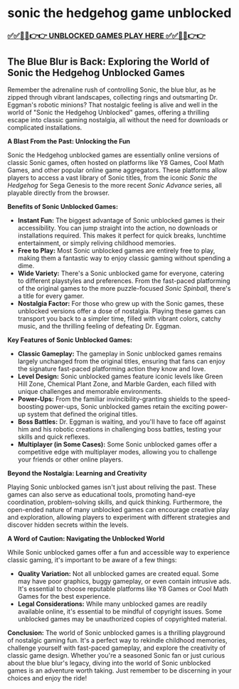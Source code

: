 # sonic the hedgehog game unblocked

### [✅✅🔴🔴👉👉 UNBLOCKED GAMES PLAY HERE ✅✅🔴🔴👉👉](https://topstoryindia.com)

##  The Blue Blur is Back: Exploring the World of Sonic the Hedgehog Unblocked Games

Remember the adrenaline rush of controlling Sonic, the blue blur, as he zipped through vibrant landscapes, collecting rings and outsmarting Dr. Eggman's robotic minions? That nostalgic feeling is alive and well in the world of "Sonic the Hedgehog Unblocked" games, offering a thrilling escape into classic gaming nostalgia, all without the need for downloads or complicated installations. 

**A Blast From the Past: Unlocking the Fun**

Sonic the Hedgehog unblocked games are essentially online versions of classic Sonic games, often hosted on platforms like Y8 Games, Cool Math Games, and other popular online game aggregators. These platforms allow players to access a vast library of Sonic titles, from the iconic *Sonic the Hedgehog* for Sega Genesis to the more recent *Sonic Advance* series, all playable directly from the browser. 

**Benefits of Sonic Unblocked Games:**

* **Instant Fun:** The biggest advantage of Sonic unblocked games is their accessibility. You can jump straight into the action, no downloads or installations required. This makes it perfect for quick breaks, lunchtime entertainment, or simply reliving childhood memories.
* **Free to Play:** Most Sonic unblocked games are entirely free to play, making them a fantastic way to enjoy classic gaming without spending a dime.
* **Wide Variety:**  There's a Sonic unblocked game for everyone, catering to different playstyles and preferences. From the fast-paced platforming of the original games to the more puzzle-focused *Sonic Spinball,* there's a title for every gamer.
* **Nostalgia Factor:** For those who grew up with the Sonic games, these unblocked versions offer a dose of nostalgia. Playing these games can transport you back to a simpler time, filled with vibrant colors, catchy music, and the thrilling feeling of defeating Dr. Eggman.

**Key Features of Sonic Unblocked Games:**

* **Classic Gameplay:** The gameplay in Sonic unblocked games remains largely unchanged from the original titles, ensuring that fans can enjoy the signature fast-paced platforming action they know and love.
* **Level Design:**  Sonic unblocked games feature iconic levels like Green Hill Zone, Chemical Plant Zone, and Marble Garden, each filled with unique challenges and memorable environments. 
* **Power-Ups:**  From the familiar invincibility-granting shields to the speed-boosting power-ups, Sonic unblocked games retain the exciting power-up system that defined the original titles.
* **Boss Battles:**  Dr. Eggman is waiting, and you'll have to face off against him and his robotic creations in challenging boss battles, testing your skills and quick reflexes.
* **Multiplayer (in Some Cases):** Some Sonic unblocked games offer a competitive edge with multiplayer modes, allowing you to challenge your friends or other online players.

**Beyond the Nostalgia:  Learning and Creativity**

Playing Sonic unblocked games isn't just about reliving the past. These games can also serve as educational tools, promoting hand-eye coordination, problem-solving skills, and quick thinking. Furthermore, the open-ended nature of many unblocked games can encourage creative play and exploration, allowing players to experiment with different strategies and discover hidden secrets within the levels.

**A Word of Caution:  Navigating the Unblocked World**

While Sonic unblocked games offer a fun and accessible way to experience classic gaming, it's important to be aware of a few things:

* **Quality Variation:**  Not all unblocked games are created equal. Some may have poor graphics, buggy gameplay, or even contain intrusive ads. It's essential to choose reputable platforms like Y8 Games or Cool Math Games for the best experience.
* **Legal Considerations:**  While many unblocked games are readily available online, it's essential to be mindful of copyright issues. Some unblocked games may be unauthorized copies of copyrighted material. 

**Conclusion:**  The world of Sonic unblocked games is a thrilling playground of nostalgic gaming fun. It's a perfect way to rekindle childhood memories, challenge yourself with fast-paced gameplay, and explore the creativity of classic game design. Whether you're a seasoned Sonic fan or just curious about the blue blur's legacy, diving into the world of Sonic unblocked games is an adventure worth taking. Just remember to be discerning in your choices and enjoy the ride!